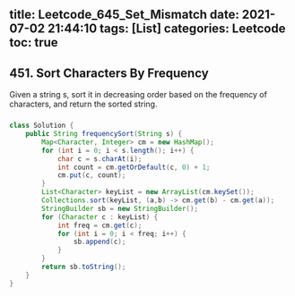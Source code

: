 title: Leetcode_645_Set_Mismatch
date: 2021-07-02 21:44:10
tags: [List]
categories: Leetcode
toc: true
---
## 451. Sort Characters By Frequency

Given a string s, sort it in decreasing order based on the frequency of characters, and return the sorted string.

### 
```java
class Solution {
    public String frequencySort(String s) {
        Map<Character, Integer> cm = new HashMap();
        for (int i = 0; i < s.length(); i++) {
            char c = s.charAt(i);
            int count = cm.getOrDefault(c, 0) + 1;
            cm.put(c, count);
        }
        List<Character> keyList = new ArrayList(cm.keySet());
        Collections.sort(keyList, (a,b) -> cm.get(b) - cm.get(a));
        StringBuilder sb = new StringBuilder();
        for (Character c : keyList) {
            int freq = cm.get(c);
            for (int i = 0; i < freq; i++) {
                sb.append(c);
            }
        }
        return sb.toString();
    }
}
```